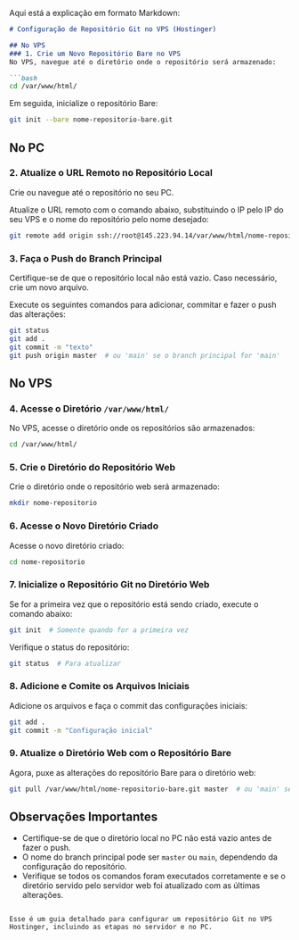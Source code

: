 Aqui está a explicação em formato Markdown:

```markdown
# Configuração de Repositório Git no VPS (Hostinger)

## No VPS
### 1. Crie um Novo Repositório Bare no VPS
No VPS, navegue até o diretório onde o repositório será armazenado:

```bash
cd /var/www/html/
```

Em seguida, inicialize o repositório Bare:

```bash
git init --bare nome-repositorio-bare.git
```

## No PC
### 2. Atualize o URL Remoto no Repositório Local
Crie ou navegue até o repositório no seu PC.

Atualize o URL remoto com o comando abaixo, substituindo o IP pelo IP do seu VPS e o nome do repositório pelo nome desejado:

```bash
git remote add origin ssh://root@145.223.94.14/var/www/html/nome-repositorio-bare.git
```

### 3. Faça o Push do Branch Principal
Certifique-se de que o repositório local não está vazio. Caso necessário, crie um novo arquivo. 

Execute os seguintes comandos para adicionar, commitar e fazer o push das alterações:

```bash
git status
git add .
git commit -m "texto"
git push origin master  # ou 'main' se o branch principal for 'main'
```

## No VPS
### 4. Acesse o Diretório `/var/www/html/`
No VPS, acesse o diretório onde os repositórios são armazenados:

```bash
cd /var/www/html/
```

### 5. Crie o Diretório do Repositório Web
Crie o diretório onde o repositório web será armazenado:

```bash
mkdir nome-repositorio
```

### 6. Acesse o Novo Diretório Criado
Acesse o novo diretório criado:

```bash
cd nome-repositorio
```

### 7. Inicialize o Repositório Git no Diretório Web
Se for a primeira vez que o repositório está sendo criado, execute o comando abaixo:

```bash
git init  # Somente quando for a primeira vez
```

Verifique o status do repositório:

```bash
git status  # Para atualizar
```

### 8. Adicione e Comite os Arquivos Iniciais
Adicione os arquivos e faça o commit das configurações iniciais:

```bash
git add .
git commit -m "Configuração inicial"
```

### 9. Atualize o Diretório Web com o Repositório Bare
Agora, puxe as alterações do repositório Bare para o diretório web:

```bash
git pull /var/www/html/nome-repositorio-bare.git master  # ou 'main' se o branch principal for 'main'
```

## Observações Importantes
- Certifique-se de que o diretório local no PC não está vazio antes de fazer o push.
- O nome do branch principal pode ser `master` ou `main`, dependendo da configuração do repositório.
- Verifique se todos os comandos foram executados corretamente e se o diretório servido pelo servidor web foi atualizado com as últimas alterações.
```

Esse é um guia detalhado para configurar um repositório Git no VPS Hostinger, incluindo as etapas no servidor e no PC.